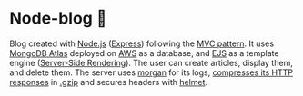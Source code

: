 # Node-blog :notebook:

Blog created with [Node.js](https://nodejs.org/en/) ([Express](https://expressjs.com/)) following the [MVC pattern](https://developer.mozilla.org/en-US/docs/Glossary/MVC). It uses [MongoDB Atlas](https://www.mongodb.com/atlas) deployed on [AWS](https://aws.amazon.com/) as a database, and [EJS](https://ejs.co/) as a template engine ([Server-Side Rendering](https://ageek.dev/server-side-rendering)). The user can create articles, display them, and delete them. The server uses [morgan](https://www.npmjs.com/package/morgan) for its logs, [compresses its HTTP responses](https://en.wikipedia.org/wiki/HTTP_compression) in [.gzip](https://en.wikipedia.org/wiki/Gzip) and secures headers with [helmet](https://helmetjs.github.io/).

